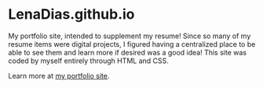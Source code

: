 # LenaDias.github.io
My portfolio site, intended to supplement my resume! Since so many of my resume items were digital projects, I figured having a centralized place to be able to see them and learn more if desired was a good idea! 
This site was coded by myself entirely through HTML and CSS.

Learn more at [my portfolio site](https://lenadias.com/projects/portfolio).
